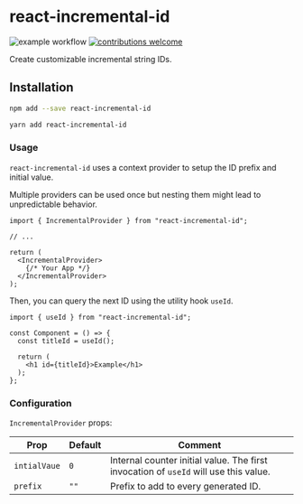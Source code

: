 # react-incremental-id

![example workflow](https://github.com/nickfla1/react-incremental-id/actions/workflows/main.yml/badge.svg)
[![contributions welcome](https://img.shields.io/badge/contributions-welcome-brightgreen.svg?style=flat)](https://github.com/nickfla1/react-incrementa/issues)

Create customizable incremental string IDs.

## Installation

```sh
npm add --save react-incremental-id

yarn add react-incremental-id
```

### Usage

`react-incremental-id` uses a context provider to setup the ID prefix and initial value.

Multiple providers can be used once but nesting them might lead to unpredictable behavior.

```tsx
import { IncrementalProvider } from "react-incremental-id";

// ...

return (
  <IncrementalProvider>
    {/* Your App */}
  </IncrementalProvider>
);
```

Then, you can query the next ID using the utility hook `useId`.

```tsx
import { useId } from "react-incremental-id";

const Component = () => {
  const titleId = useId();

  return (
    <h1 id={titleId}>Example</h1>
  );
};
```

### Configuration

`IncrementalProvider` props:

| Prop         | Default | Comment                                                                              |
| ------------ | ------- | ------------------------------------------------------------------------------------ |
| `intialVaue` | `0`     | Internal counter initial value. The first invocation of `useId` will use this value. |
| `prefix`     | `""`    | Prefix to add to every generated ID.                                                 |
